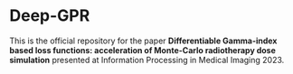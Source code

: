 # Deep-GPR

This is the official repository for the paper **Differentiable Gamma-index based loss functions: acceleration of Monte-Carlo radiotherapy dose simulation** presented at Information Processing in Medical Imaging 2023.

